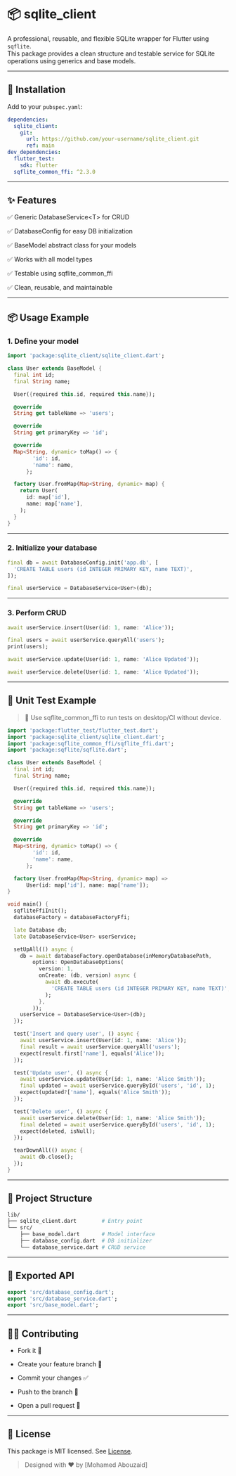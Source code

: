 # 📦 sqlite_client

A professional, reusable, and flexible SQLite wrapper for Flutter using `sqflite`.  
This package provides a clean structure and testable service for SQLite operations using generics and base models.

---

## 🚀 Installation

Add to your `pubspec.yaml`:

```yaml
dependencies:
  sqlite_client:
    git:
      url: https://github.com/your-username/sqlite_client.git
      ref: main
dev_dependencies:
  flutter_test:
    sdk: flutter
  sqflite_common_ffi: ^2.3.0
```

---

## ✨ Features

✅ Generic DatabaseService&lt;T&gt; for CRUD

✅ DatabaseConfig for easy DB initialization

✅ BaseModel abstract class for your models

✅ Works with all model types

✅ Testable using sqflite_common_ffi

✅ Clean, reusable, and maintainable

---

## 📦 Usage Example

### 1. Define your model

```dart
import 'package:sqlite_client/sqlite_client.dart';

class User extends BaseModel {
  final int id;
  final String name;

  User({required this.id, required this.name});

  @override
  String get tableName => 'users';

  @override
  String get primaryKey => 'id';

  @override
  Map<String, dynamic> toMap() => {
        'id': id,
        'name': name,
      };

  factory User.fromMap(Map<String, dynamic> map) {
    return User(
      id: map['id'],
      name: map['name'],
    );
  }
}
```

---

### 2. Initialize your database

```dart
final db = await DatabaseConfig.init('app.db', [
  'CREATE TABLE users (id INTEGER PRIMARY KEY, name TEXT)',
]);

final userService = DatabaseService<User>(db);
```

---

### 3. Perform CRUD

```dart
await userService.insert(User(id: 1, name: 'Alice'));

final users = await userService.queryAll('users');
print(users);

await userService.update(User(id: 1, name: 'Alice Updated'));

await userService.delete(User(id: 1, name: 'Alice Updated'));
```

---

## 🧪 Unit Test Example

> 📍 Use sqflite_common_ffi to run tests on desktop/CI without device.

```dart
import 'package:flutter_test/flutter_test.dart';
import 'package:sqlite_client/sqlite_client.dart';
import 'package:sqflite_common_ffi/sqflite_ffi.dart';
import 'package:sqflite/sqflite.dart';

class User extends BaseModel {
  final int id;
  final String name;

  User({required this.id, required this.name});

  @override
  String get tableName => 'users';

  @override
  String get primaryKey => 'id';

  @override
  Map<String, dynamic> toMap() => {
        'id': id,
        'name': name,
      };

  factory User.fromMap(Map<String, dynamic> map) =>
      User(id: map['id'], name: map['name']);
}

void main() {
  sqfliteFfiInit();
  databaseFactory = databaseFactoryFfi;

  late Database db;
  late DatabaseService<User> userService;

  setUpAll(() async {
    db = await databaseFactory.openDatabase(inMemoryDatabasePath,
        options: OpenDatabaseOptions(
          version: 1,
          onCreate: (db, version) async {
            await db.execute(
              'CREATE TABLE users (id INTEGER PRIMARY KEY, name TEXT)',
            );
          },
        ));
    userService = DatabaseService<User>(db);
  });

  test('Insert and query user', () async {
    await userService.insert(User(id: 1, name: 'Alice'));
    final result = await userService.queryAll('users');
    expect(result.first['name'], equals('Alice'));
  });

  test('Update user', () async {
    await userService.update(User(id: 1, name: 'Alice Smith'));
    final updated = await userService.queryById('users', 'id', 1);
    expect(updated?['name'], equals('Alice Smith'));
  });

  test('Delete user', () async {
    await userService.delete(User(id: 1, name: 'Alice Smith'));
    final deleted = await userService.queryById('users', 'id', 1);
    expect(deleted, isNull);
  });

  tearDownAll(() async {
    await db.close();
  });
}
```

---

## 🧱 Project Structure

```bash
lib/
├── sqlite_client.dart        # Entry point
└── src/
    ├── base_model.dart       # Model interface
    ├── database_config.dart  # DB initializer
    └── database_service.dart # CRUD service
```

---

## 🔌 Exported API

```dart
export 'src/database_config.dart';
export 'src/database_service.dart';
export 'src/base_model.dart';
```

---

## 👨‍💻 Contributing

- Fork it 🍴

- Create your feature branch 🔧

- Commit your changes ✅

- Push to the branch 🚀

- Open a pull request 🎉

---

## 📜 License

This package is MIT licensed. See [License](./LICENSE).

> Designed with ❤️ by [Mohamed Abouzaid]
